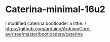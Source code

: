 # Caterina-minimal-16u2
I modified caterina bootloader a little. / https://github.com/arduino/ArduinoCore-avr/tree/master/bootloaders/caterina
